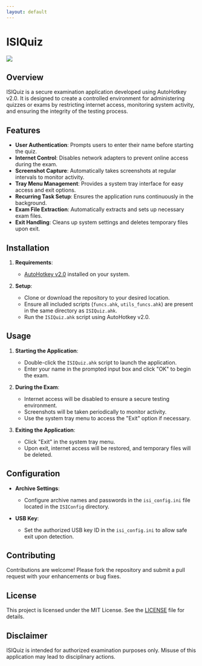 ```yaml
---
layout: default
---
```


# ISIQuiz

![](icon.ico)


## Overview

ISIQuiz is a secure examination application developed using AutoHotkey v2.0. It is designed to create a controlled environment for administering quizzes or exams by restricting internet access, monitoring system activity, and ensuring the integrity of the testing process.

## Features

- **User Authentication**: Prompts users to enter their name before starting the quiz.
- **Internet Control**: Disables network adapters to prevent online access during the exam.
- **Screenshot Capture**: Automatically takes screenshots at regular intervals to monitor activity.
- **Tray Menu Management**: Provides a system tray interface for easy access and exit options.
- **Recurring Task Setup**: Ensures the application runs continuously in the background.
- **Exam File Extraction**: Automatically extracts and sets up necessary exam files.
- **Exit Handling**: Cleans up system settings and deletes temporary files upon exit.

## Installation

1. **Requirements**:
   - [AutoHotkey v2.0](https://www.autohotkey.com/) installed on your system.

2. **Setup**:
   - Clone or download the repository to your desired location.
   - Ensure all included scripts (`funcs.ahk`, `utils_funcs.ahk`) are present in the same directory as `ISIQuiz.ahk`.
   - Run the `ISIQuiz.ahk` script using AutoHotkey v2.0.

## Usage

1. **Starting the Application**:
   - Double-click the `ISIQuiz.ahk` script to launch the application.
   - Enter your name in the prompted input box and click "OK" to begin the exam.

2. **During the Exam**:
   - Internet access will be disabled to ensure a secure testing environment.
   - Screenshots will be taken periodically to monitor activity.
   - Use the system tray menu to access the "Exit" option if necessary.

3. **Exiting the Application**:
   - Click "Exit" in the system tray menu.
   - Upon exit, internet access will be restored, and temporary files will be deleted.

## Configuration

- **Archive Settings**:
  - Configure archive names and passwords in the `isi_config.ini` file located in the `ISIConfig` directory.

- **USB Key**:
  - Set the authorized USB key ID in the `isi_config.ini` to allow safe exit upon detection.

## Contributing

Contributions are welcome! Please fork the repository and submit a pull request with your enhancements or bug fixes.

## License

This project is licensed under the MIT License. See the [LICENSE](LICENSE) file for details.

## Disclaimer

ISIQuiz is intended for authorized examination purposes only. Misuse of this application may lead to disciplinary actions.
